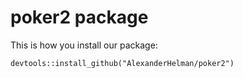 # poker2 package

This is how you install our package:
```
devtools::install_github("AlexanderHelman/poker2")
```
